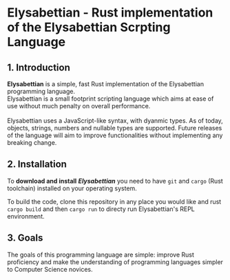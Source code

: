 # Elysabettian - Rust implementation of the Elysabettian Scrpting Language

## 1. Introduction
**Elysabettian** is a simple, fast Rust implementation of the Elysabettian programming language.<br>
Elysabettian is a small footprint scripting language which aims at ease of use without much penalty on overall performance.<br><br>
Elysabettian uses a JavaScript-like syntax, with dyanmic types. As of today, objects, strings, numbers and nullable types are supported. Future releases of the language will aim to improve functionalities without implementing any breaking change.
## 2. Installation
To **download and install** ***Elysabettian*** you need to have ```git``` and ```cargo``` (Rust toolchain) installed on your operating system.  

To build the code, clone this repository in any place you would like and rust ```cargo build``` and then ```cargo run``` to directy run Elysabettian's REPL environment.
## 3. Goals
The goals of this programming language are simple: improve Rust proficiency and make the understanding of programming languages simpler to Computer Science novices.